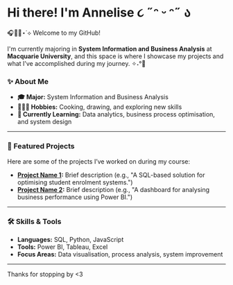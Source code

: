 # Hi there! I'm Annelise ૮ ˶ᵔ ᵕ ᵔ˶ ა  

🎧✍🏼⋆˙⟡ Welcome to my GitHub!  

I'm currently majoring in **System Information and Business Analysis** at **Macquarie University**, and this space is where I showcase my projects and what I’ve accomplished during my journey. ✧˖°🫧  

### ✨ About Me
- **🎓 Major:** System Information and Business Analysis  
- **👩🏻‍🍳 Hobbies:** Cooking, drawing, and exploring new skills  
- **🌱 Currently Learning:** Data analytics, business process optimisation, and system design  

---

### 🌟 Featured Projects
Here are some of the projects I’ve worked on during my course:  
- **[Project Name 1](#):** Brief description (e.g., "A SQL-based solution for optimising student enrolment systems.")  
- **[Project Name 2](#):** Brief description (e.g., "A dashboard for analysing business performance using Power BI.")  

---

### 🛠️ Skills & Tools
- **Languages:** SQL, Python, JavaScript  
- **Tools:** Power BI, Tableau, Excel  
- **Focus Areas:** Data visualisation, process analysis, system improvement  

---

Thanks for stopping by <3
